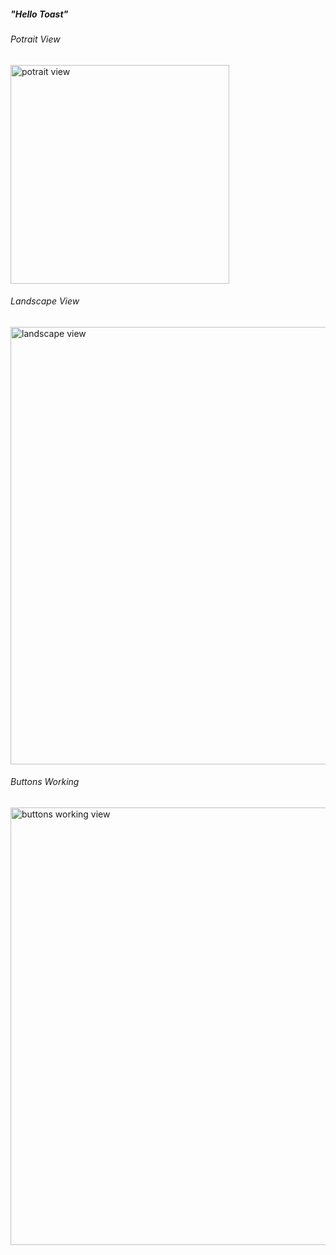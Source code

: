 <h5>"Hello Toast"</h5>
<h6>Potrait View</h6>
<img src="your_relative_path_here" width="350" title="potrait view">
<h6>Landscape View</h6>
<img src="your_relative_path_here" width="700" title="landscape view">
<h6>Buttons Working</h6>
<img src="your_relative_path_here" width="700" title="buttons working view">